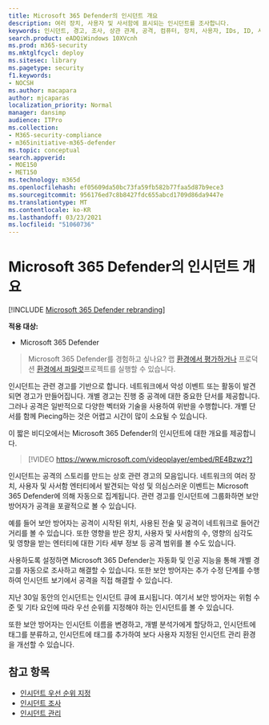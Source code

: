 ```yaml
---
title: Microsoft 365 Defender의 인시던트 개요
description: 여러 장치, 사용자 및 사서함에 표시되는 인시던트를 조사합니다.
keywords: 인시던트, 경고, 조사, 상관 관계, 공격, 컴퓨터, 장치, 사용자, IDs, ID, 사서함, 전자 메일, 365, microsoft, m365
search.product: eADQiWindows 10XVcnh
ms.prod: m365-security
ms.mktglfcycl: deploy
ms.sitesec: library
ms.pagetype: security
f1.keywords:
- NOCSH
ms.author: macapara
author: mjcaparas
localization_priority: Normal
manager: dansimp
audience: ITPro
ms.collection:
- M365-security-compliance
- m365initiative-m365-defender
ms.topic: conceptual
search.appverid:
- MOE150
- MET150
ms.technology: m365d
ms.openlocfilehash: ef05609da50bc73fa59fb582b77faa5d87b9ece3
ms.sourcegitcommit: 956176ed7c8b8427fdc655abcd1709d86da9447e
ms.translationtype: MT
ms.contentlocale: ko-KR
ms.lasthandoff: 03/23/2021
ms.locfileid: "51060736"
---
```

# <a name="incidents-overview-in-microsoft-365-defender"></a>Microsoft 365 Defender의 인시던트 개요

[!INCLUDE [Microsoft 365 Defender rebranding](../includes/microsoft-defender.md)]


**적용 대상:**
- Microsoft 365 Defender

> Microsoft 365 Defender를 경험하고 싶나요? 랩 [환경에서 평가하거나](m365d-evaluation.md?ocid=cx-docs-MTPtriallab) 프로덕션 [환경에서 파일럿](m365d-pilot.md?ocid=cx-evalpilot)프로젝트를 실행할 수 있습니다.
>


인시던트는 관련 경고를 기반으로 합니다. 네트워크에서 악성 이벤트 또는 활동이 발견되면 경고가 만들어집니다. 개별 경고는 진행 중 공격에 대한 중요한 단서를 제공합니다. 그러나 공격은 일반적으로 다양한 벡터와 기술을 사용하여 위반을 수행합니다. 개별 단서를 함께 Piecing하는 것은 어렵고 시간이 많이 소요될 수 있습니다.

이 짧은 비디오에서는 Microsoft 365 Defender의 인시던트에 대한 개요를 제공합니다.
<br>

>[!VIDEO https://www.microsoft.com/videoplayer/embed/RE4Bzwz?]

인시던트는 공격의 스토리를 만드는 상호 관련 경고의 모음입니다. 네트워크의 여러 장치, 사용자 및 사서함 엔터티에서 발견되는 악성 및 의심스러운 이벤트는 Microsoft 365 Defender에 의해 자동으로 집계됩니다. 관련 경고를 인시던트에 그룹화하면 보안 방어자가 공격을 포괄적으로 볼 수 있습니다. 

예를 들어 보안 방어자는 공격이 시작된 위치, 사용된 전술 및 공격이 네트워크로 들어간 거리를 볼 수 있습니다. 또한 영향을 받은 장치, 사용자 및 사서함의 수, 영향의 심각도 및 영향을 받는 엔터티에 대한 기타 세부 정보 등 공격 범위를 볼 수도 있습니다.

사용하도록 설정하면 Microsoft 365 Defender는 자동화 및 인공 지능을 통해 개별 경고를 자동으로 조사하고 해결할 수 있습니다. 또한 보안 방어자는 추가 수정 단계를 수행하여 인시던트 보기에서 공격을 직접 해결할 수 있습니다. 

지난 30일 동안의 인시던트는 인시던트 큐에 표시됩니다. 여기서 보안 방어자는 위험 수준 및 기타 요인에 따라 우선 순위를 지정해야 하는 인시던트를 볼 수 있습니다. 

또한 보안 방어자는 인시던트 이름을 변경하고, 개별 분석가에게 할당하고, 인시던트에 태그를 분류하고, 인시던트에 태그를 추가하여 보다 사용자 지정된 인시던트 관리 환경을 개선할 수 있습니다.



## <a name="see-also"></a>참고 항목
- [인시던트 우선 순위 지정](incident-queue.md)
- [인시던트 조사](investigate-incidents.md)
- [인시던트 관리](manage-incidents.md)